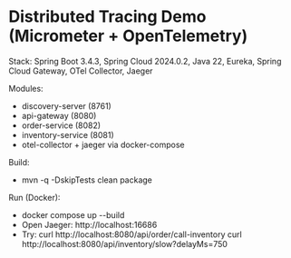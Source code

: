 # Distributed Tracing Demo (Micrometer + OpenTelemetry)
Stack: Spring Boot 3.4.3, Spring Cloud 2024.0.2, Java 22, Eureka, Spring Cloud Gateway, OTel Collector, Jaeger

Modules:
- discovery-server (8761)
- api-gateway (8080)
- order-service (8082)
- inventory-service (8081)
- otel-collector + jaeger via docker-compose

Build:
- mvn -q -DskipTests clean package

Run (Docker):
- docker compose up --build
- Open Jaeger: http://localhost:16686
- Try:
  curl http://localhost:8080/api/order/call-inventory
  curl http://localhost:8080/api/inventory/slow?delayMs=750
